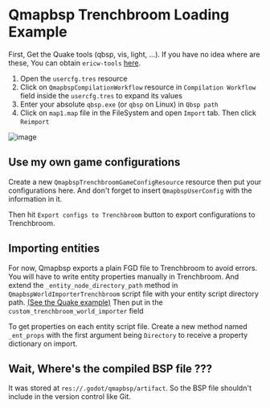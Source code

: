 # Qmapbsp Trenchbroom Loading Example
First, Get the Quake tools (qbsp, vis, light, ...). If you have no idea where are these, You can obtain `ericw-tools` [here](https://github.com/ericwa/ericw-tools/releases/).

1. Open the `usercfg.tres` resource
2. Click on `QmapbspCompilationWorkflow` resource in `Compilation Workflow` field inside the `usercfg.tres` to expand its values
3. Enter your absolute `qbsp.exe` (or `qbsp` on Linux) in `Qbsp path`
4. Click on `map1.map` file in the FileSystem and open `Import` tab. Then click `Reimport`

![image](https://user-images.githubusercontent.com/13400398/216836079-c8306dba-3823-41b4-9ec1-1b1ef775b7a8.png)

## Use my own game configurations
Create a new `QmapbspTrenchbroomGameConfigResource` resource then put your configurations here. And don't forget to insert `QmapbspUserConfig` with the information in it.

Then hit `Export configs to Trenchbroom` button to export configurations to Trenchbroom.

## Importing entities
For now, Qmapbsp exports a plain FGD file to Trenchbroom to avoid errors. You will have to write entity properties manually in Trenchbroom. And extend the `_entity_node_directory_path` method in `QmapbspWorldImporterTrenchbroom` script file with your entity script directory path. [(See the Quake example)](https://github.com/gongpha/gdQmapbsp/tree/master/quake1_example/class) Then put in the `custom_trenchbroom_world_importer` field

To get properties on each entity script file. Create a new method named `_ent_props` with the first argument being `Directory` to receive a property dictionary on import.

## Wait, Where's the compiled BSP file ???
It was stored at `res://.godot/qmapbsp/artifact`. So the BSP file shouldn't include in the version control like Git.
